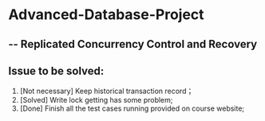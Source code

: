 # Advanced-Database-Project
##  -- Replicated Concurrency Control and Recovery
##  Issue to be solved:
1. [Not necessary] Keep historical transaction record；
2. [Solved] Write lock getting has some problem;
3. [Done] Finish all the test cases running provided on course website;
